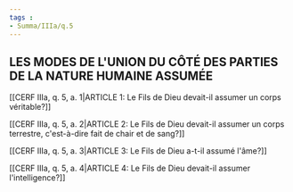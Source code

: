```yaml
---
tags : 
- Summa/IIIa/q.5
---
```


## LES MODES DE L'UNION DU CÔTÉ DES PARTIES DE LA NATURE HUMAINE ASSUMÉE

[[CERF IIIa, q. 5, a. 1|ARTICLE 1: Le Fils de Dieu devait-il assumer un corps véritable?]]

[[CERF IIIa, q. 5, a. 2|ARTICLE 2: Le Fils de Dieu devait-il assumer un corps terrestre, c'est-à-dire fait de chair et de sang?]]

[[CERF IIIa, q. 5, a. 3|ARTICLE 3: Le Fils de Dieu a-t-il assumé l'âme?]]

[[CERF IIIa, q. 5, a. 4|ARTICLE 4: Le Fils de Dieu devait-il assumer l'intelligence?]]

